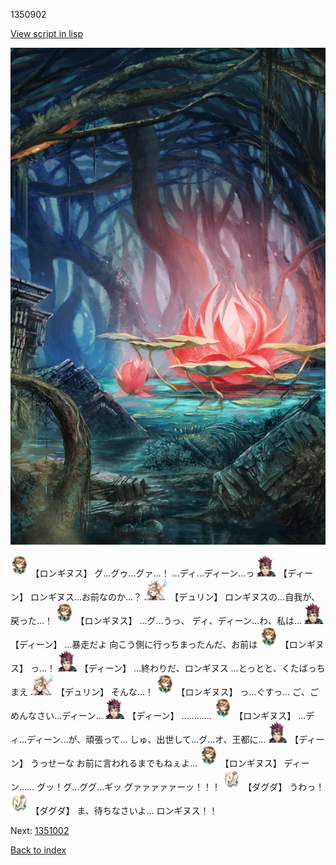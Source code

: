 1350902

[View script in lisp](../scripts/1350902.txt)

![bog.png](../images/backgrounds/bog.png)

<img src="../images/units/300111.png" alt="300111.png" height="34"/>
【ロンギヌス】
グ…グゥ…グァ…！
…ディ…ディーン…っ

<img src="../images/units/6.png" alt="6.png" height="34"/>
【ディーン】
ロンギヌス…お前なのか…？

<img src="../images/units/0.png" alt="0.png" height="34"/>
【デュリン】
ロンギヌスの…自我が、
戻った…！

<img src="../images/units/300111.png" alt="300111.png" height="34"/>
【ロンギヌス】
…グ…うっ、
ディ、ディーン…わ、私は…

<img src="../images/units/6.png" alt="6.png" height="34"/>
【ディーン】
…暴走だよ
向こう側に行っちまったんだ、お前は

<img src="../images/units/300111.png" alt="300111.png" height="34"/>
【ロンギヌス】
っ…！

<img src="../images/units/6.png" alt="6.png" height="34"/>
【ディーン】
…終わりだ、ロンギヌス
…とっとと、くたばっちまえ

<img src="../images/units/0.png" alt="0.png" height="34"/>
【デュリン】
そんな…！

<img src="../images/units/300111.png" alt="300111.png" height="34"/>
【ロンギヌス】
っ…ぐすっ…
ご、ごめんなさい…ディーン…

<img src="../images/units/6.png" alt="6.png" height="34"/>
【ディーン】
…………

<img src="../images/units/300111.png" alt="300111.png" height="34"/>
【ロンギヌス】
…ディ…ディーン…が、頑張って…
しゅ、出世して…グ…オ、王都に…

<img src="../images/units/6.png" alt="6.png" height="34"/>
【ディーン】
うっせーな
お前に言われるまでもねぇよ…

<img src="../images/units/300111.png" alt="300111.png" height="34"/>
【ロンギヌス】
ディーン……
グッ！グ…ググ…ギッ
グァァァァァーッ！！！

<img src="../images/units/200611.png" alt="200611.png" height="34"/>
【ダグダ】
うわっ！

<img src="../images/units/200611.png" alt="200611.png" height="34"/>
【ダグダ】
ま、待ちなさいよ…
ロンギヌス！！

Next: [1351002](1351002.md)

[Back to index](index.md)

